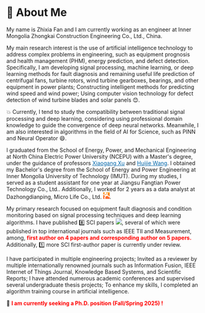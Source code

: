 # 👏 About Me

My name is Zhixia Fan and I am currently working as an engineer at Inner Mongolia Zhongkai Construction Engineering Co., Ltd., China.

My main research interest is the use of artificial intelligence technology to address complex problems in engineering, such as equipment prognosis and health management (PHM), energy prediction, and defect detection. Specifically, I am developing signal processing, machine learning, or deep learning methods for fault diagnosis and remaining useful life prediction of centrifugal fans, turbine rotors, wind turbine gearboxes, bearings, and other equipment in power plants; Constructing intelligent methods for predicting wind speed and wind power; Using computer vision technology for defect detection of wind turbine blades and solar panels 😊.

💥 Currently, I tend to study the compatibility between traditional signal processing and deep learning, considering using professional domain knowledge to guide the convergence of deep neural networks. Meanwhile, I am also interested in algorithms in the field of AI for Science, such as PINN and Neural Operator 😄.

I graduated from the School of Energy, Power, and Mechanical Engineering at North China Electric Power University (NCEPU) with a Master's degree, under the guidance of professors <span style="color:rgb(0,102,170);"><u>Xiaogang Xu</u></span> and <span style="color:rgb(0,102,170);"><u>Huijie Wang</u></span>. I obtained my Bachelor's degree from the School of Energy and Power Engineering at Inner Mongolia University of Technology (IMUT). During my studies, I served as a student assistant for one year at Jiangsu Fangtian Power Technology Co., Ltd.. Additionally, I worked for 2 years as a data analyst at Dazhongdianping, Micro Life Co., Ltd. <img src='./images/dzdp.png' style='width: 1.2em;'>.

My primary research focused on equipment fault diagnosis and condition monitoring based on signal processing techniques and deep learning algorithms. I have published 8️⃣ SCI papers <a href='https://scholar.google.com/citations?user=gV5h0jMAAAAJ'><img src="https://img.shields.io/endpoint?logo=Google%20Scholar&url=https%3A%2F%2Fcdn.jsdelivr.net%2Fgh%2FZhixiaFan%2FZhixiaFan.github.io@google-scholar-stats%2Fgs_data_shieldsio.json&labelColor=f6f6f6&color=9cf&style=flat&label=citations"></a>, several of which were published in top international journals such as IEEE TII and Measurement, among, <span style="color:red;">**first author on 4 papers and corresponding author on 5 papers.**</span> Additionally, 1️⃣ more SCI first-author paper is currently under review.

I have participated in multiple engineering projects; Invited as a reviewer by multiple internationally renowned journals such as Information Fusion, IEEE Internet of Things Journal, Knowledge Based Systems, and Scientific Reports; I have attended numerous academic conferences and supervised several undergraduate thesis projects; To enhance my skills, I completed an algorithm training course in artificial intelligence.

📢 <span style="color:red;"> **I am currently seeking a Ph.D. position (Fall/Spring 2025) !** </span>